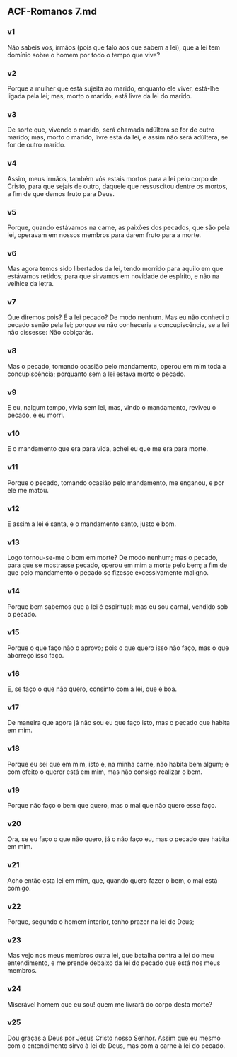 ## ACF-Romanos 7.md
### v1
 Não sabeis vós, irmãos (pois que falo aos que sabem a lei), que a lei tem domínio sobre o homem por todo o tempo que vive?
### v2
 Porque a mulher que está sujeita ao marido, enquanto ele viver, está-lhe ligada pela lei; mas, morto o marido, está livre da lei do marido.
### v3
 De sorte que, vivendo o marido, será chamada adúltera se for de outro marido; mas, morto o marido, livre está da lei, e assim não será adúltera, se for de outro marido.
### v4
 Assim, meus irmãos, também vós estais mortos para a lei pelo corpo de Cristo, para que sejais de outro, daquele que ressuscitou dentre os mortos, a fim de que demos fruto para Deus.
### v5
 Porque, quando estávamos na carne, as paixões dos pecados, que são pela lei, operavam em nossos membros para darem fruto para a morte.
### v6
 Mas agora temos sido libertados da lei, tendo morrido para aquilo em que estávamos retidos; para que sirvamos em novidade de espírito, e não na velhice da letra.
### v7
 Que diremos pois? É a lei pecado? De modo nenhum. Mas eu não conheci o pecado senão pela lei; porque eu não conheceria a concupiscência, se a lei não dissesse: Não cobiçarás.
### v8
 Mas o pecado, tomando ocasião pelo mandamento, operou em mim toda a concupiscência; porquanto sem a lei estava morto o pecado.
### v9
 E eu, nalgum tempo, vivia sem lei, mas, vindo o mandamento, reviveu o pecado, e eu morri.
### v10
 E o mandamento que era para vida, achei eu que me era para morte.
### v11
 Porque o pecado, tomando ocasião pelo mandamento, me enganou, e por ele me matou.
### v12
 E assim a lei é santa, e o mandamento santo, justo e bom.
### v13
 Logo tornou-se-me o bom em morte? De modo nenhum; mas o pecado, para que se mostrasse pecado, operou em mim a morte pelo bem; a fim de que pelo mandamento o pecado se fizesse excessivamente maligno.
### v14
 Porque bem sabemos que a lei é espiritual; mas eu sou carnal, vendido sob o pecado.
### v15
 Porque o que faço não o aprovo; pois o que quero isso não faço, mas o que aborreço isso faço.
### v16
 E, se faço o que não quero, consinto com a lei, que é boa.
### v17
 De maneira que agora já não sou eu que faço isto, mas o pecado que habita em mim.
### v18
 Porque eu sei que em mim, isto é, na minha carne, não habita bem algum; e com efeito o querer está em mim, mas não consigo realizar o bem.
### v19
 Porque não faço o bem que quero, mas o mal que não quero esse faço.
### v20
 Ora, se eu faço o que não quero, já o não faço eu, mas o pecado que habita em mim.
### v21
 Acho então esta lei em mim, que, quando quero fazer o bem, o mal está comigo.
### v22
 Porque, segundo o homem interior, tenho prazer na lei de Deus;
### v23
 Mas vejo nos meus membros outra lei, que batalha contra a lei do meu entendimento, e me prende debaixo da lei do pecado que está nos meus membros.
### v24
 Miserável homem que eu sou! quem me livrará do corpo desta morte?
### v25
 Dou graças a Deus por Jesus Cristo nosso Senhor. Assim que eu mesmo com o entendimento sirvo à lei de Deus, mas com a carne à lei do pecado.
